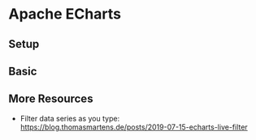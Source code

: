 # Apache ECharts


## Setup

## Basic


## More Resources

- Filter data series as you type: https://blog.thomasmartens.de/posts/2019-07-15-echarts-live-filter

